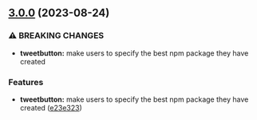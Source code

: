 

## [3.0.0](https://github.com/codesweetly/thank-you-tweet-button-001/compare/v2.0.3...v3.0.0) (2023-08-24)


### ⚠ BREAKING CHANGES

* **tweetbutton:** make users to specify the best npm package they have created

### Features

* **tweetbutton:** make users to specify the best npm package they have created ([e23e323](https://github.com/codesweetly/thank-you-tweet-button-001/commit/e23e3238bf54246333a0533f152926b29ae88464))
